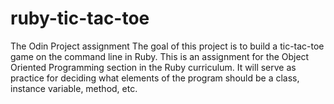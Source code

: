 # ruby-tic-tac-toe
The Odin Project assignment
The goal of this project is to build a tic-tac-toe game on the command line in Ruby. This is an assignment for the Object Oriented Programming section in the Ruby curriculum. It will serve as practice for deciding what elements of the program should be a class, instance variable, method, etc.